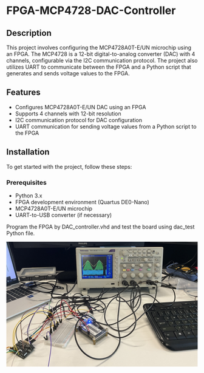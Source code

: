 # FPGA-MCP4728-DAC-Controller

## Description
This project involves configuring the MCP4728A0T-E/UN microchip using an FPGA. The MCP4728 is a 12-bit digital-to-analog converter (DAC) with 4 channels, configurable via the I2C communication protocol. The project also utilizes UART to communicate between the FPGA and a Python script that generates and sends voltage values to the FPGA.

## Features
- Configures MCP4728A0T-E/UN DAC using an FPGA
- Supports 4 channels with 12-bit resolution
- I2C communication protocol for DAC configuration
- UART communication for sending voltage values from a Python script to the FPGA

## Installation
To get started with the project, follow these steps:

### Prerequisites
- Python 3.x
- FPGA development environment (Quartus DE0-Nano)
- MCP4728A0T-E/UN microchip
- UART-to-USB converter (if necessary)

Program the FPGA by DAC_controller.vhd and test the board using dac_test Python file.

![Test Result](img/test_result.jpg)

